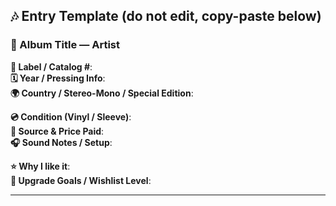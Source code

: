 ## 🎶 Entry Template (do not edit, copy-paste below)

### 🎵 Album Title — Artist

**📀 Label / Catalog #**:  
**🗓️ Year / Pressing Info**:  
**🌍 Country / Stereo-Mono / Special Edition**:  

**💿 Condition (Vinyl / Sleeve)**:  
**📍 Source & Price Paid**:  
**🎧 Sound Notes / Setup**:  

**⭐ Why I like it**:  
**🚀 Upgrade Goals / Wishlist Level**:  

---
